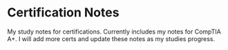 # Certification Notes
My study notes for certifications.
Currently includes my notes for CompTIA A+. I will add more certs and update these notes as my studies progress.
